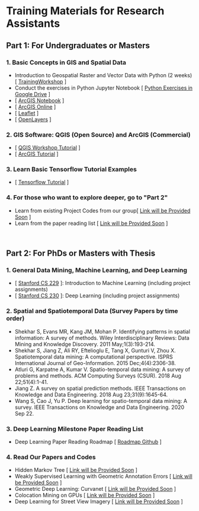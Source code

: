 # Training Materials for Research Assistants 


## Part 1: For Undergraduates or Masters

### 1. Basic Concepts in GIS and Spatial Data
 
- Introduction to Geospatial Raster and Vector Data with Python (2
weeks) [ [TrainingWorkshop] ]
-  Conduct the exercises in Python Jupyter Notebook [ [Python Exercises in Google Drive] ]
-  [ [ArcGIS Notebook] ]
-  [ [ArcGIS Online] ]
-  [ [Leaflet] ]
-  [ [OpenLayers] ]

 ### 2. GIS Software: QGIS (Open Source) and ArcGIS (Commercial)
 - [ [QGIS Workshop Tutorial] ]
 - [ [ArcGIS Tutorial] ]

 ### 3.	Learn Basic Tensorflow Tutorial Examples
 - [ [Tensorflow Tutorial] ]
 
 ### 4. For those who want to explore deeper, go to "Part 2"
 - Learn from existing Project Codes from our group[ [Link will be Provided Soon] ]
 - Learn from the paper reading list [ [Link will be Provided Soon] ]


</br>

 ## Part 2: For PhDs or Masters with Thesis
 
 ### 1.	General Data Mining, Machine Learning, and Deep Learning
  - [ [Stanford CS 229] ]: Introduction to Machine Learning (including project assignments)
  - [ [Stanford CS 230] ]: Deep Learning (including project assignments)

### 2.	Spatial and Spatiotemporal Data (Survey Papers by time order)
 - Shekhar S, Evans MR, Kang JM, Mohan P. Identifying patterns in spatial information: A survey of methods. Wiley Interdisciplinary Reviews: Data Mining and Knowledge Discovery. 2011 May;1(3):193-214.
-	Shekhar S, Jiang Z, Ali RY, Eftelioglu E, Tang X, Gunturi V, Zhou X. Spatiotemporal data mining: A computational perspective. ISPRS International Journal of Geo-Information. 2015 Dec;4(4):2306-38.
- 	Atluri G, Karpatne A, Kumar V. Spatio-temporal data mining: A survey of problems and methods. ACM Computing Surveys (CSUR). 2018 Aug 22;51(4):1-41.
- Jiang Z. A survey on spatial prediction methods. IEEE Transactions on Knowledge and Data Engineering. 2018 Aug 23;31(9):1645-64.
- Wang S, Cao J, Yu P. Deep learning for spatio-temporal data mining: A survey. IEEE Transactions on Knowledge and Data Engineering. 2020 Sep 22.

### 3.	Deep Learning Milestone Paper Reading List
- Deep Learning Paper Reading Roadmap [ [Roadmap Github] ] 

### 4.	Read Our Papers and Codes
- Hidden Markov Tree [ [Link will be Provided Soon] ] 
- Weakly Supervised Learning with Geometric Annotation Errors [ [Link will be Provided Soon] ] 
- Geometric Deep Learning: Curvanet [ [Link will be Provided Soon] ] 
- Colocation Mining on GPUs [ [Link will be Provided Soon] ] 
- Deep Learning for Street View Imagery [ [Link will be Provided Soon] ] 


 [//]: # (These are reference links used in the body of this note and get stripped out when the markdown processor does its job. There is no need to format nicely because it shouldn't be seen. Thanks SO - http://stackoverflow.com/questions/4823468/store-comments-in-markdown-syntax)

   [TrainingWorkshop]: <https://carpentries-incubator.github.io/geospatial-python/>
   [Python Exercises in Google Drive]: <https://drive.google.com/drive/u/0/folders/1DehyLqaBUhTIlUDXJlyFrvbtvO_T8EAm>
   [ArcGIS Online]: <https://learn-arcgis-learngis.hub.arcgis.com/>
   [ArcGIS Notebook]: <https://www.esri.com/en-us/arcgis/products/arcgis-notebooks/overview>
   [Leaflet]: <https://leafletjs.com/>
   [OpenLayers]: <https://openlayers.org/en/latest/doc/tutorials/>
   [QGIS Workshop Tutorial]: <https://gis.harvard.edu/qgis-workshop-and-video-tutorials-0>
   [ArcGIS Tutorial]: <https://www.esri.com/training/catalog/59c40f6fde53ed5705e39c5a/introduction-to-gis-using-arcgis/>
   [Tensorflow Tutorial]: <https://www.tensorflow.org/tutorials>
   [Link will be Provided Soon]: <https://github.com/spatialdatasciencegroup/RATraining>
   [Stanford CS 229]: <https://see.stanford.edu/Course/CS229>
   [Stanford CS 230]: <https://cs230.stanford.edu/lecture/>
   [Roadmap Github]: <https://github.com/floodsung/Deep-Learning-Papers-Reading-Roadmap>

<!--
### 4.	Projects and Codes from Our Group
- Hidden Markov Tree Model (Project Site)
o	Most Updated C++ Codes for HMT (supporting HMT, HMCT, FIST)
o	Other backup versions: KDD18, KDD19, TKDE19, TKDE20 (for reproducibility)
o	Python Version: TBD with Jack O'Donohue
o	ArcGIS Plugin Version:  TBD
o	ArcGIS Online Version: TBD
•	Geometric Annotation Errors (Project Site)
o	SegmentShiftNet: ACM TIST Version 
o	PointShiftNet: KDD 2021 Version
o	UncertaintyVectorNet: TBD
•	Geometric Deep Learning: Curvanet (Project Site)
o	KDD 2020 Version
o	Journal Extension Version
•	Colocation Mining on GPUs (Project Site)
o	SSTD 2017 Version
o	TBD 2018 Version 
•	Street View Image Classification  (Project Site)
o	ACM TDS Version
->
